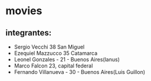 # movies
## integrantes:
- Sergio Vecchi 38 San Miguel
- Ezequiel Mazzucco 35 Catamarca
- Leonel Gonzales - 21 - Buenos Aires(lanus)
- Marco Falcon 23, capital federal
- Fernando Villanueva - 30 - Buenos Aires(Luis Guillon)